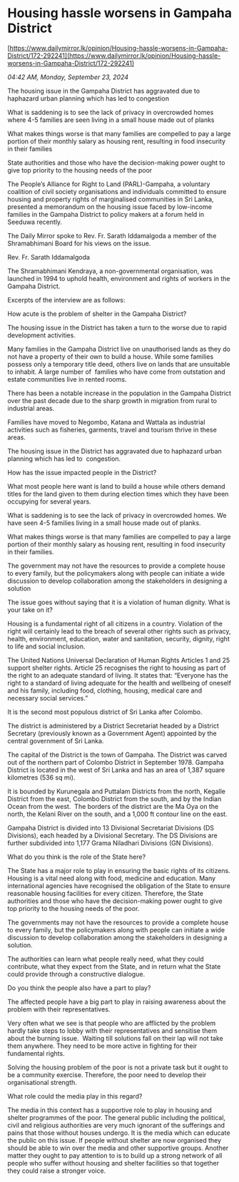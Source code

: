 # Housing hassle worsens in Gampaha District

[https://www.dailymirror.lk/opinion/Housing-hassle-worsens-in-Gampaha-District/172-292241](https://www.dailymirror.lk/opinion/Housing-hassle-worsens-in-Gampaha-District/172-292241)

*04:42 AM, Monday, September 23, 2024*

The housing issue in the Gampaha District has aggravated due to haphazard urban planning which has led to congestion

What is saddening is to see the lack of privacy in overcrowded homes where 4-5 families are seen living in a small house made out of planks

What makes things worse is that many families are compelled to pay a large portion of their monthly salary as housing rent, resulting in food insecurity in their families

State authorities and those who have the decision-making power ought to give top priority to the housing needs of the poor

The People’s Alliance for Right to Land (PARL)-Gampaha, a voluntary coalition of civil society organisations and individuals committed to ensure housing and property rights of marginalised communities in Sri Lanka, presented a memorandum on the housing issue faced by low-income families in the Gampaha District to policy makers at a forum held in Seeduwa recently.

The Daily Mirror spoke to Rev. Fr. Sarath Iddamalgoda a member of the Shramabhimani Board for his views on the issue.

Rev. Fr. Sarath Iddamalgoda

The Shramabhimani Kendraya, a non-governmental organisation, was launched in 1994 to uphold health, environment and rights of workers in the Gampaha District.

Excerpts of the interview are as follows:

How acute is the problem of shelter in the Gampaha District?

The housing issue in the District has taken a turn to the worse due to rapid development activities.

Many families in the Gampaha District live on unauthorised lands as they do not have a property of their own to build a house. While some families possess only a temporary title deed, others live on lands that are unsuitable to inhabit. A large number of  families who have come from outstation and estate communities live in rented rooms.

There has been a notable increase in the population in the Gampaha District over the past decade due to the sharp growth in migration from rural to industrial areas.

Families have moved to Negombo, Katana and Wattala as industrial activities such as fisheries, garments, travel and tourism thrive in these areas.

The housing issue in the District has aggravated due to haphazard urban planning which has led to  congestion.

How has the issue impacted people in the District?

What most people here want is land to build a house while others demand titles for the land given to them during election times which they have been occupying for several years.

What is saddening is to see the lack of privacy in overcrowded homes. We have seen 4-5 families living in a small house made out of planks.

What makes things worse is that many families are compelled to pay a large portion of their monthly salary as housing rent, resulting in food insecurity in their families.

The government may not have the resources to provide a complete house to every family, but the policymakers along with people can initiate a wide discussion to develop collaboration among the stakeholders in designing a solution

The issue goes without saying that it is a violation of human dignity. What is your take on it?

Housing is a fundamental right of all citizens in a country. Violation of the right will certainly lead to the breach of several other rights such as privacy, health, environment, education, water and sanitation, security, dignity, right to life and social inclusion.

The United Nations Universal Declaration of Human Rights Articles 1 and 25 support shelter rights. Article 25 recognises the right to housing as part of the right to an adequate standard of living. It states that: “Everyone has the right to a standard of living adequate for the health and wellbeing of oneself and his family, including food, clothing, housing, medical care and necessary social services.”

It is the second most populous district of Sri Lanka after Colombo.

The district is administered by a District Secretariat headed by a District Secretary (previously known as a Government Agent) appointed by the central government of Sri Lanka.

The capital of the District is the town of Gampaha. The District was carved out of the northern part of Colombo District in September 1978. Gampaha District is located in the west of Sri Lanka and has an area of 1,387 square kilometres (536 sq mi).

It is bounded by Kurunegala and Puttalam Districts from the north, Kegalle District from the east, Colombo District from the south, and by the Indian Ocean from the west.  The borders of the district are the Ma Oya on the north, the Kelani River on the south, and a 1,000 ft contour line on the east.

Gampaha District is divided into 13 Divisional Secretariat Divisions (DS Divisions), each headed by a Divisional Secretary. The DS Divisions are further subdivided into 1,177 Grama Niladhari Divisions (GN Divisions).

What do you think is the role of the State here?

The State has a major role to play in ensuring the basic rights of its citizens. Housing is a vital need along with food, medicine and education. Many international agencies have recognised the obligation of the State to ensure reasonable housing facilities for every citizen. Therefore, the State authorities and those who have the decision-making power ought to give top priority to the housing needs of the poor.

The governments may not have the resources to provide a complete house to every family, but the policymakers along with people can initiate a wide discussion to develop collaboration among the stakeholders in designing a solution.

The authorities can learn what people really need, what they could contribute, what they expect from the State, and in return what the State could provide through a constructive dialogue.

Do you think the people also have a part to play?

The affected people have a big part to play in raising awareness about the problem with their representatives.

Very often what we see is that people who are afflicted by the problem hardly take steps to lobby with their representatives and sensitise them about the burning issue.  Waiting till solutions fall on their lap will not take them anywhere. They need to be more active in fighting for their fundamental rights.

Solving the housing problem of the poor is not a private task but it ought to be a community exercise. Therefore, the poor need to develop their organisational strength.

What role could the media play in this regard?

The media in this context has a supportive role to play in housing and shelter programmes of the poor. The general public including the political, civil and religious authorities are very much ignorant of the sufferings and pains that those without houses undergo. It is the media which can educate the public on this issue. If people without shelter are now organised they should be able to win over the media and other supportive groups. Another matter they ought to pay attention to is to build up a strong network of all people who suffer without housing and shelter facilities so that together they could raise a stronger voice.

